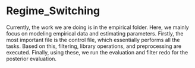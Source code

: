 # Regime_Switching

Currently, the work we are doing is in the empirical folder. Here, we mainly focus on modeling empirical data and estimating parameters. Firstly, the most important file is the control file, which essentially performs all the tasks. Based on this, filtering, library operations, and preprocessing are executed. Finally, using these, we run the evaluation and filter redo for the posterior evaluation.







